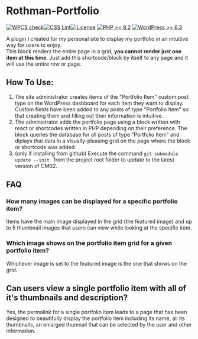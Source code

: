 # Rothman-Portfolio
[![WPCS check](https://github.com/brothman01/Rothman-Portfolio/actions/workflows/wpcs.yml/badge.svg?branch=main)](https://github.com/brothman01/Rothman-Portfolio/actions/workflows/wpcs.yml)[![CSS Lint](https://github.com/brothman01/Rothman-Portfolio/actions/workflows/css-lint.yml/badge.svg)](https://github.com/brothman01/Rothman-Portfolio/actions/workflows/css-lint.yml)[![License](https://img.shields.io/badge/license-GPL--2.0-brightgreen.svg)](https://github.com/brothman01/wp-monitor/blob/master/license.txt) [![PHP >= 8.2](https://img.shields.io/badge/php-%3E=%208.2-8892bf.svg)](https://secure.php.net/supported-versions.php) [![WordPress >= 6.3](https://img.shields.io/badge/wordpress-%3E=%206.3-blue.svg)](https://wordpress.org/download/release-archive/)  

A plugin I created for my personal site to display my portfolio in an intuitive way for users to enjoy.<br />
This block renders the entire page in a grid, **you cannot render just one item at this time**.  Just add this shortcode/block by itself to any page and it will use the entire row or page.
<br />
## How To Use:
1. The site administrator creates items of the "Portfolio Item" custom post type on the WordPress dashboard for each item they want to display.  Custom fields have been added to any posts of type "Portfolio Item" so that creating them and filling out their information is intuitive.
2. The administrator adds the portfolio page using a block written with react or shortcodes written in PHP depending on their preference.  The block queries the database for all posts of type "Portfolio Item" and diplays that data in a visually-pleasing grid on the page where the block or shortcode was added.
3. (only if installing from github) Execute the command `git submodule update --init ` from the project root folder to update to the latest version of CMB2.

## FAQ
### How many images can be displayed for a specific portfolio item?
Items have the main image displayed in the grid (the featured image) and up to 5 thumbnail images that users can view while looking at the specific item.

### Which image shows on the portfolio item grid for a given portfolio item?
Whichever image is set to the featured image is the one that shows on the grid.

## Can users view a single portfolio item with all of it's thumbnails and description?
Yes, the permalink for a single portfolio item leads to a page that has been designed to beautifully display the portfolio item including its name, all its thumbnails, an enlarged thumnail that can be selected by the user and other information.
